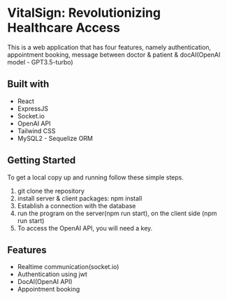 # VitalSign: Revolutionizing Healthcare Access​
This is a web application that has four features, namely authentication, appointment booking, message between doctor & patient & docAI(OpenAI model - GPT3.5-turbo)

## Built with
* React
* ExpressJS
* Socket.io
* OpenAI API
* Tailwind CSS
* MySQL2 - Sequelize ORM

## Getting Started
To get a local copy up and running follow these simple steps.
1. git clone the repository
2. install server & client packages: npm install
3. Establish a connection with the database
4. run the program on the server(npm run start), on the client side (npm run start)
5. To access the OpenAI API, you will need a key.

## Features
* Realtime communication(socket.io)
* Authentication using jwt
* DocAI(OpenAI API)
* Appointment booking
